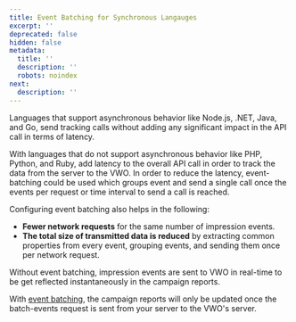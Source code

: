 ```yaml
---
title: Event Batching for Synchronous Langauges
excerpt: ''
deprecated: false
hidden: false
metadata:
  title: ''
  description: ''
  robots: noindex
next:
  description: ''
---
```

Languages that support asynchronous behavior like Node.js, .NET, Java, and Go, send tracking calls without adding any significant impact in the API call in terms of latency.

With languages that do not support asynchronous behavior like PHP, Python, and Ruby, add latency to the overall API call in order to track the data from the server to the VWO. In order to reduce the latency, event-batching could be used which groups event and send a single call once the events per request or time interval to send a call is reached.

Configuring event batching also helps in the following:

* **Fewer network requests** for the same number of impression events.
* **The total size of transmitted data is reduced** by extracting common properties from every event, grouping events, and sending them once per network request.

Without event batching, impression events are sent to VWO in real-time to be get reflected instantaneously in the campaign reports.

With [event batching](https://developers.vwo.com/reference#configure-event-batching), the campaign reports will only be updated once the batch-events request is sent from your server to the VWO's server.